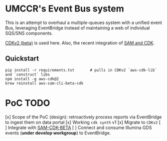 # UMCCR's Event Bus system

This is an attempt to overhaul a multiple-queues system with a unified event Bus, leveraging EventBridge instead of maintaining a web of individual SQS/SNS components.

[CDKv2 (beta)][cdkv2-beta] is used here. Also, the recent integration of [SAM and CDK][sam-cdk].

## Quickstart

```
pip install -r requirements.txt       # pulls in CDKv2 `aws-cdk-lib` and `construct` libs
npm install -g aws-cdk@2
brew reinstall aws-sam-cli-beta-cdk
```

# PoC TODO

 [x] Scope of the PoC (design): retroactively process reports via EventBridge to ingest them on data portal
 [x] Working `cdk synth` v1
 [x] Migrate to `CDKv2` 
 [ ] Integrate with [SAM-CDK-BETA][sam-cdk]
 [ ] Connect and consume Illumina GDS events (**under develop workgroup**) to EventBridge.

[cdkv2-beta]: https://aws.amazon.com/blogs/developer/announcing-aws-cloud-development-kit-v2-developer-preview/
[sam-cdk]: https://aws.amazon.com/blogs/compute/better-together-aws-sam-and-aws-cdk/

